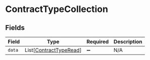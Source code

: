 # ContractTypeCollection


## Fields

| Field                                                             | Type                                                              | Required                                                          | Description                                                       |
| ----------------------------------------------------------------- | ----------------------------------------------------------------- | ----------------------------------------------------------------- | ----------------------------------------------------------------- |
| `data`                                                            | List[[ContractTypeRead](../../models/shared/contracttyperead.md)] | :heavy_minus_sign:                                                | N/A                                                               |